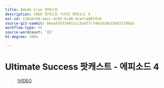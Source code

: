 ```yaml
---
title: Adode Crux 팟캐스트
description: CRUX 팟캐스트 시리즈 에피소드 4
exl-id: 126a6cb8-eacc-4c85-bc46-dcafcdd07dc8
source-git-commit: 06aa435f34911cc5adf7cf40c8c8e15693178bda
workflow-type: ht
source-wordcount: '15'
ht-degree: 100%

---
```


# Ultimate Success 팟캐스트 - 에피소드 4

>[!VIDEO](https://video.tv.adobe.com/v/3428830?quality=12learn=on)
